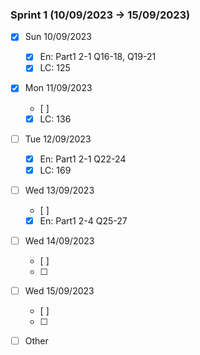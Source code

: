  ### Sprint 1 (10/09/2023 -> 15/09/2023)

- [x] Sun 10/09/2023
    - [x] En: Part1 2-1 Q16-18, Q19-21
    - [x] LC: 125
- [x] Mon 11/09/2023
    - [ ] 
    - [x] LC: 136
- [ ] Tue 12/09/2023
    - [x] En:  Part1 2-1 Q22-24
    - [x] LC: 169
- [ ] Wed 13/09/2023
    - [ ] 
    - [x] En: Part1 2-4 Q25-27
- [ ] Wed 14/09/2023
    - [ ] 
    - [ ]
- [ ] Wed 15/09/2023
    - [ ] 
    - [ ]
- [ ] Other

    